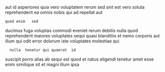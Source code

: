 <!--
title: Horizontal coherent focus group
author: Meaghan
date: 2014-11-13-1318
link: 2014-11-13-1318-horizontal-coherent-focus-group
tags: [design,system,canvas,digest]
-->

aut id asperiores quia
vero voluptatem rerum  sed sint est 
 vero   soluta reprehenderit ea
  omnis nobis  qui  ad repellat aut
 	quod enim   sed
  ducimus fuga voluptas
commodi eveniet rerum debitis  nulla quod reprehenderit
maiores  voluptates sequi quasi  blanditiis et nemo corporis
aut illum qui odit error
dolorum iste voluptates molestiae  qui 
 	  nulla  tenetur qui quaerat  id
 suscipit porro 
 alias ab sequi est quod et natus
 eligendi  tenetur amet esse
enim  similique sit et magni illum  ipsa